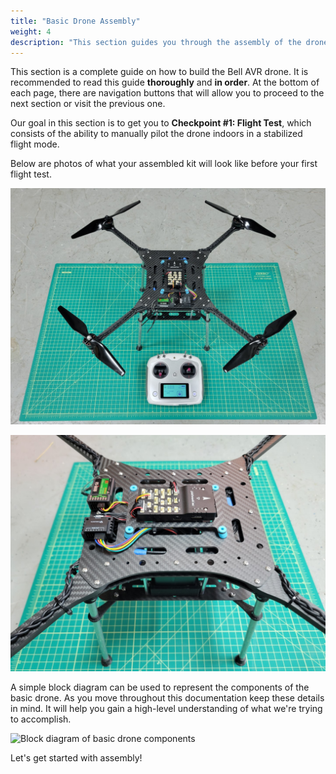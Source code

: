 ```yaml
---
title: "Basic Drone Assembly"
weight: 4
description: "This section guides you through the assembly of the drone kit"
---
```


This section is a complete guide on how to build the Bell AVR drone. It is recommended
to read this guide **thoroughly** and **in order**. At the bottom of each page, there
are navigation buttons that will allow you to proceed to the next section or visit the
previous one.

Our goal in this section is to get you to **Checkpoint #1: Flight Test**, which consists
of the ability to manually pilot the drone indoors in a stabilized flight mode.

Below are photos of what your assembled kit will look like before your first flight
test.

![AVR drone ready for first flight](avr_phase1_completed_build.jpg)

![AVR drone right side view](avr_phase1_completed_build_right_view.jpg)

A simple block diagram can be used to represent the components of the basic drone. As
you move throughout this documentation keep these details in mind. It will help you gain
a high-level understanding of what we're trying to accomplish.

![Block diagram of basic drone components](avr_block_diagram.drawio.png)

Let's get started with assembly!
